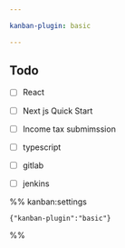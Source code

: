 ```yaml
---

kanban-plugin: basic

---
```


## Todo

- [ ] React
- [ ] Next js Quick Start
- [ ] Income tax submimssion
- [ ] typescript
- [ ] gitlab
- [ ] jenkins




%% kanban:settings
```
{"kanban-plugin":"basic"}
```
%%